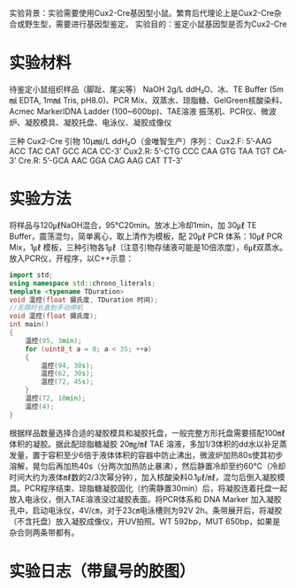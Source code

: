实验背景：实验需要使用Cux2-Cre基因型小鼠。繁育后代理论上是Cux2-Cre杂合或野生型，需要进行基因型鉴定。
实验目的：鉴定小鼠基因型是否为Cux2-Cre

# 实验材料
待鉴定小鼠组织样品（脚趾、尾尖等）
NaOH 2g/L ddH₂O、冰、TE Buffer (5m㏖ EDTA, 1m㏖ Tris, pH8.0)、PCR Mix、双蒸水、琼脂糖、GelGreen核酸染料、Acmec MarkerⅠDNA Ladder (100~600bp)、TAE溶液
振荡机、PCR仪、微波炉、凝胶模具、凝胶托盘、电泳仪、凝胶成像仪

三种 Cux2-Cre 引物 10μ㏖/L ddH₂O（金唯智生产）序列：
Cux2.F: 5’-AAG ACC TAC CAT GCC ACA CC-3’
Cux2.R: 5’-CTG CCC CAA GTG TAA TGT CA-3’
Cre.R: 5’-GCA AAC GGA CAG AAG CAT TT-3’

# 实验方法
将样品与120㎕NaOH混合，95℃20min。放冰上冷却1min，加 30㎕ TE Buffer，震荡混匀，简单离心，取上清作为模板，配 20㎕ PCR 体系：10㎕ PCR Mix，1㎕ 模板，三种引物各1㎕（注意引物存储液可能是10倍浓度），6㎕双蒸水。放入PCR仪，开程序，以C++示意：
```C++
import std;
using namespace std::chrono_literals;
template <typename TDuration>
void 温控(float 摄氏度, TDuration 时间);
//无限时长直到手动停机
void 温控(float 摄氏度);
int main()
{
	温控(95, 3min);
	for (uint8_t a = 0; a < 35; ++a)
	{
		温控(94, 30s);
		温控(62, 30s);
		温控(72, 45s);
	}
	温控(72, 10min);
	温控(4);
}
```
根据样品数量选择合适的凝胶模具和凝胶托盘，一般完整方形托盘需要搭配100㎖体积的凝胶。据此配琼脂糖凝胶 20㎎/㎖ TAE 溶液，多加1/3体积的dd水以补足蒸发量，置于容积至少6倍于液体体积的容器中防止沸出，微波炉加热80s使其初步溶解，晃匀后再加热40s（分两次加热防止暴沸），然后静置冷却至约60℃（冷却时间大约为液体㎖数的2/3次幂分钟），加入核酸染料0.1㎕/㎖，混匀后倒入凝胶模具。PCR程序结束、琼脂糖凝胶固化（约需静置30min）后，将凝胶连着托盘一起放入电泳仪，倒入TAE溶液没过凝胶表面。将PCR体系和 DNA Marker 加入凝胶孔中，启动电泳仪，4V/㎝，对于23㎝电泳槽则为92V 2h。条带展开后，将凝胶（不含托盘）放入凝胶成像仪，开UV拍照。WT 592bp，MUT 650bp，如果是杂合则两条带都有。

# 实验日志（带鼠号的胶图）
